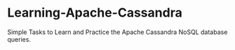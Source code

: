 # Learning-Apache-Cassandra
Simple Tasks to Learn and Practice the Apache Cassandra NoSQL database queries.
